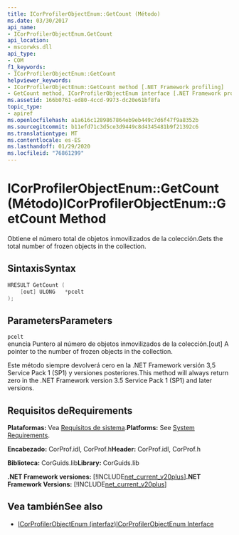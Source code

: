 ```yaml
---
title: ICorProfilerObjectEnum::GetCount (Método)
ms.date: 03/30/2017
api_name:
- ICorProfilerObjectEnum.GetCount
api_location:
- mscorwks.dll
api_type:
- COM
f1_keywords:
- ICorProfilerObjectEnum::GetCount
helpviewer_keywords:
- ICorProfilerObjectEnum::GetCount method [.NET Framework profiling]
- GetCount method, ICorProfilerObjectEnum interface [.NET Framework profiling]
ms.assetid: 166b0761-ed80-4ccd-9973-dc20e61bf8fa
topic_type:
- apiref
ms.openlocfilehash: a1a616c1289867864eb9eb449c7d6f47f9a8352b
ms.sourcegitcommit: b11efd71c3d5ce3d9449c8d4345481b9f21392c6
ms.translationtype: MT
ms.contentlocale: es-ES
ms.lasthandoff: 01/29/2020
ms.locfileid: "76861299"
---
```

# <a name="icorprofilerobjectenumgetcount-method"></a><span data-ttu-id="81f5c-102">ICorProfilerObjectEnum::GetCount (Método)</span><span class="sxs-lookup"><span data-stu-id="81f5c-102">ICorProfilerObjectEnum::GetCount Method</span></span>
<span data-ttu-id="81f5c-103">Obtiene el número total de objetos inmovilizados de la colección.</span><span class="sxs-lookup"><span data-stu-id="81f5c-103">Gets the total number of frozen objects in the collection.</span></span>  
  
## <a name="syntax"></a><span data-ttu-id="81f5c-104">Sintaxis</span><span class="sxs-lookup"><span data-stu-id="81f5c-104">Syntax</span></span>  
  
```cpp  
HRESULT GetCount (  
    [out] ULONG   *pcelt  
);  
```  
  
## <a name="parameters"></a><span data-ttu-id="81f5c-105">Parameters</span><span class="sxs-lookup"><span data-stu-id="81f5c-105">Parameters</span></span>  
 `pcelt`  
 <span data-ttu-id="81f5c-106">enuncia Puntero al número de objetos inmovilizados de la colección.</span><span class="sxs-lookup"><span data-stu-id="81f5c-106">[out] A pointer to the number of frozen objects in the collection.</span></span>  
  
 <span data-ttu-id="81f5c-107">Este método siempre devolverá cero en la .NET Framework versión 3,5 Service Pack 1 (SP1) y versiones posteriores.</span><span class="sxs-lookup"><span data-stu-id="81f5c-107">This method will always return zero in the .NET Framework version 3.5 Service Pack 1 (SP1) and later versions.</span></span>  
  
## <a name="requirements"></a><span data-ttu-id="81f5c-108">Requisitos de</span><span class="sxs-lookup"><span data-stu-id="81f5c-108">Requirements</span></span>  
 <span data-ttu-id="81f5c-109">**Plataformas:** Vea [Requisitos de sistema](../../../../docs/framework/get-started/system-requirements.md).</span><span class="sxs-lookup"><span data-stu-id="81f5c-109">**Platforms:** See [System Requirements](../../../../docs/framework/get-started/system-requirements.md).</span></span>  
  
 <span data-ttu-id="81f5c-110">**Encabezado:** CorProf.idl, CorProf.h</span><span class="sxs-lookup"><span data-stu-id="81f5c-110">**Header:** CorProf.idl, CorProf.h</span></span>  
  
 <span data-ttu-id="81f5c-111">**Biblioteca:** CorGuids.lib</span><span class="sxs-lookup"><span data-stu-id="81f5c-111">**Library:** CorGuids.lib</span></span>  
  
 <span data-ttu-id="81f5c-112">**.NET Framework versiones:** [!INCLUDE[net_current_v20plus](../../../../includes/net-current-v20plus-md.md)]</span><span class="sxs-lookup"><span data-stu-id="81f5c-112">**.NET Framework Versions:** [!INCLUDE[net_current_v20plus](../../../../includes/net-current-v20plus-md.md)]</span></span>  
  
## <a name="see-also"></a><span data-ttu-id="81f5c-113">Vea también</span><span class="sxs-lookup"><span data-stu-id="81f5c-113">See also</span></span>

- [<span data-ttu-id="81f5c-114">ICorProfilerObjectEnum (interfaz)</span><span class="sxs-lookup"><span data-stu-id="81f5c-114">ICorProfilerObjectEnum Interface</span></span>](icorprofilerobjectenum-interface.md)

